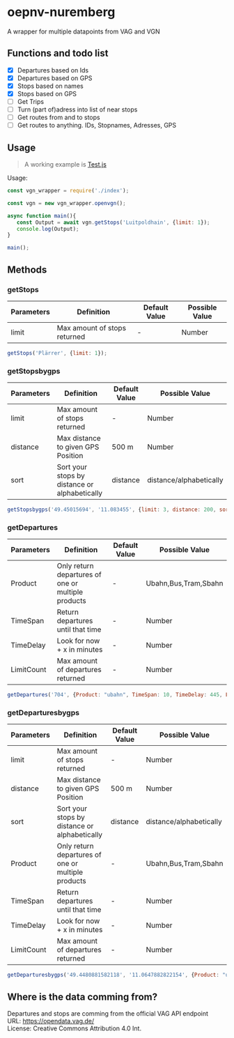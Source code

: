 # oepnv-nuremberg  
 A wrapper for multiple datapoints from VAG and VGN  
 
## Functions and todo list

- [X] Departures based on Ids 
- [X] Departures based on GPS
- [X] Stops based on names
- [X] Stops based on GPS
- [ ] Get Trips
- [ ] Turn (part of)adress into list of near stops
- [ ] Get routes from and to stops
- [ ] Get routes to anything. IDs, Stopnames, Adresses, GPS
  
## Usage
 > A working example is [Test.js](https://github.com/BolverBlitz/oepnv-nuremberg/blob/main/test.js)

 Usage:
 ```js
const vgn_wrapper = require('./index');

const vgn = new vgn_wrapper.openvgn();

async function main(){
    const Output = await vgn.getStops('Luitpoldhain', {limit: 1});
    console.log(Output);
}

main();
 ```

## Methods

### getStops
| Parameters | Definition  | Default Value | Possible Value |
| ------------- | ------------- | ------------- | ------------- |
| limit | Max amount of stops returned  | - | Number |
 ```js
getStops('Plärrer', {limit: 1});
 ```

### getStopsbygps
| Parameters | Definition  | Default Value | Possible Value |
| ------------- | ------------- | ------------- | ------------- |
| limit | Max amount of stops returned  | - | Number |
| distance | Max distance to given GPS Position  | 500 m | Number |
| sort | Sort your stops by distance or alphabetically | distance | distance/alphabetically |
 ```js
getStopsbygps('49.45015694', '11.083455', {limit: 3, distance: 200, sort: 'distance'});
 ```

### getDepartures
| Parameters | Definition  | Default Value | Possible Value |
| ------------- | ------------- | ------------- | ------------- |
| Product | Only return departures of one or multiple products  | - | Ubahn,Bus,Tram,Sbahn |
| TimeSpan | Return departures until that time  | - | Number |
| TimeDelay | Look for now + x in minutes | - | Number |
| LimitCount | Max amount of departures returned | - | Number |
```js
getDepartures('704', {Product: "ubahn", TimeSpan: 10, TimeDelay: 445, LimitCount: 10})
```

### getDeparturesbygps
| Parameters | Definition  | Default Value | Possible Value |
| ------------- | ------------- | ------------- | ------------- |
| limit | Max amount of stops returned  | - | Number |
| distance | Max distance to given GPS Position  | 500 m | Number |
| sort | Sort your stops by distance or alphabetically | distance | distance/alphabetically |
| Product | Only return departures of one or multiple products  | - | Ubahn,Bus,Tram,Sbahn |
| TimeSpan | Return departures until that time  | - | Number |
| TimeDelay | Look for now + x in minutes | - | Number |
| LimitCount | Max amount of departures returned | - | Number |
```js
getDeparturesbygps('49.4480881582118', '11.0647882822154', {Product: "ubahn", TimeSpan: 10, TimeDelay: 45, LimitCount: 2, limit: 5, distance: 200, sort: 'Distance'})
```

## Where is the data comming from?  
 Departures and stops are comming from the official VAG API endpoint  
 URL: https://opendata.vag.de/  
 License: Creative Commons Attribution 4.0 Int. 